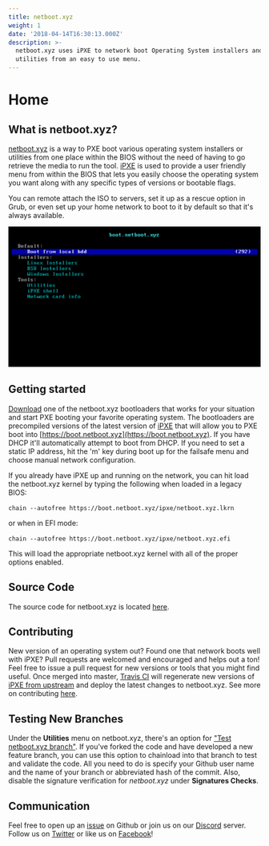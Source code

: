 ```yaml
---
title: netboot.xyz
weight: 1
date: '2018-04-14T16:30:13.000Z'
description: >-
  netboot.xyz uses iPXE to network boot Operating System installers and
  utilities from an easy to use menu.
---
```


# Home

## What is netboot.xyz?

[netboot.xyz](http://netboot.xyz) is a way to PXE boot various operating system installers or utilities from one place within the BIOS without the need of having to go retrieve the media to run the tool. [iPXE](http://ipxe.org/) is used to provide a user friendly menu from within the BIOS that lets you easily choose the operating system you want along with any specific types of versions or bootable flags.

You can remote attach the ISO to servers, set it up as a rescue option in Grub, or even set up your home network to boot to it by default so that it's always available.

![](.gitbook/assets/netboot.xyz.gif)

## Getting started

[Download](https://netboot.xyz/downloads/) one of the netboot.xyz bootloaders that works for your situation and start PXE booting your favorite operating system. The bootloaders are precompiled versions of the latest version of [iPXE](https://github.com/ipxe/ipxe) that will allow you to PXE boot into [https://boot.netboot.xyz](https://boot.netboot.xyz). If you have DHCP it'll automatically attempt to boot from DHCP. If you need to set a static IP address, hit the 'm' key during boot up for the failsafe menu and choose manual network configuration.

If you already have iPXE up and running on the network, you can hit load the netboot.xyz kernel by typing the following when loaded in a legacy BIOS:

```text
chain --autofree https://boot.netboot.xyz/ipxe/netboot.xyz.lkrn
```

or when in EFI mode:

```text
chain --autofree https://boot.netboot.xyz/ipxe/netboot.xyz.efi
```

This will load the appropriate netboot.xyz kernel with all of the proper options enabled.

## Source Code

The source code for netboot.xyz is located [here](https://github.com/netbootxyz/netboot.xyz).

## Contributing

New version of an operating system out? Found one that network boots well with iPXE? Pull requests are welcomed and encouraged and helps out a ton! Feel free to issue a pull request for new versions or tools that you might find useful. Once merged into master, [Travis CI](https://travis-ci.org/netbootxyz/netboot.xyz) will regenerate new versions of [iPXE from upstream](https://github.com/ipxe/ipxe) and deploy the latest changes to netboot.xyz. See more on contributing [here](https://netboot.xyz/contributing).

## Testing New Branches

Under the **Utilities** menu on netboot.xyz, there's an option for ["Test netboot.xyz branch"](https://github.com/netbootxyz/netboot.xyz/blob/master/src/utils.ipxe#L157). If you've forked the code and have developed a new feature branch, you can use this option to chainload into that branch to test and validate the code. All you need to do is specify your Github user name and the name of your branch or abbreviated hash of the commit. Also, disable the signature verification for _netboot.xyz_ under **Signatures Checks**.

## Communication

Feel free to open up an [issue](https://github.com/netbootxyz/netboot.xyz/issues) on Github or join us on our [Discord](https://discord.gg/An6PA2a) server. Follow us on [Twitter](https://twitter.com/netbootxyz) or like us on [Facebook](https://www.facebook.com/netboot.xyz)!

